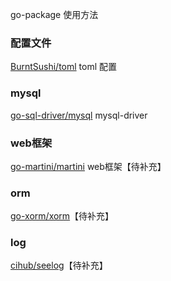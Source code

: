 go-package 使用方法

### 配置文件
[BurntSushi/toml](https://github.com/siyaEng/go-package-demo/blob/master/BurntSushi/toml/README.md) toml 配置

### mysql
[go-sql-driver/mysql](https://github.com/siyaEng/go-package-demo/blob/master/go-sql-driver/mysql/README.md) mysql-driver

### web框架
[go-martini/martini](https://github.com/siyaEng/go-package-demo/blob/master/go-martini/martini/README.md) web框架【待补充】

### orm
[go-xorm/xorm](https://github.com/siyaEng/go-package-demo/blob/master/go-xorm/xorm/README.md)【待补充】

### log
[cihub/seelog](https://github.com/siyaEng/go-package-demo/blob/master/cihub/seelog/README.md)【待补充】
